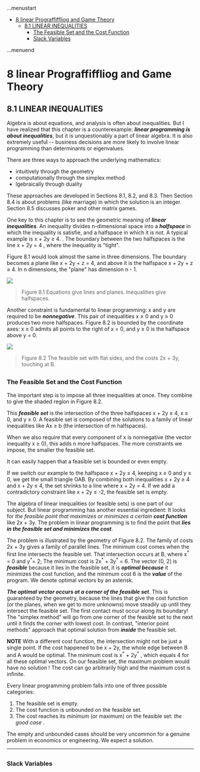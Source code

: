 ...menustart

 - [8 linear Prograffiffliog and Game Theory](#adb23269688b0aa7f8855b8987514b14)
     - [8.1  LINEAR INEQUALITIES](#4d62bef35d1beae693322a0f9c87ffb7)
         - [The Feasible Set and the Cost Function](#8775939e2cfb40d13172e60558b51fea)
         - [Slack Variables](#690c20def841af809622d7d42099c17a)

...menuend


<h2 id="adb23269688b0aa7f8855b8987514b14"></h2>

# 8 linear Prograffiffliog and Game Theory

<h2 id="4d62bef35d1beae693322a0f9c87ffb7"></h2>

## 8.1  LINEAR INEQUALITIES

Algebra is about equations, and analysis is often about inequalities. But I have realized that this chapter is a counterexample: ***linear programming is about inequalities***,  but it is unquestionably a part of linear algebra.  It is also extremely useful -- business decisions are more likely to involve linear programming than determinants or eigenvalues.

There are three ways to approach the underlying mathematics: 

 - intuitively through the geometry
 - computationally through the simplex method
 - lgebraically through duality

These approaches are developed in Sections 8.1, 8.2, and 8.3. Then Section 8.4 is about problems (like marriage) in which the solution is an integer. Section 8.5 discusses poker and other matrix games. 

One key to this chapter is to see the geometric meaning of ***linear inequalities***. An inequality divides n-dimensional space into a ***halfspace*** in which the inequality is satisfie,  and a halfspace in which it is not.  A typical example is x + 2y ≥ 4. . The boundary between the two halfspaces is the line x + 2y = 4 , where the inequality is "tight". 

Figure 8.1 would look almost the same in three dimensions. The boundary becomes a plane like x + 2y + z = 4, and above it is the halfspace x + 2y + z ≥ 4. In n dimensions, the "plane" has dimension n - 1.  

![](../imgs/LA_F8.1.png)

> Figure 8.1 Equations give lines and planes. Inequalities give halfspaces.

Another constraint is fundamental to linear programming: x and y are required to be ***nonnegative***. This pair of inequalities x ≥ 0 and y ≥ 0 produces two more halfspaces. Figure 8.2 is bounded by the coordinate axes: x ≥ 0 admits all points to the right of x = 0, and y ≥ 0 is the halfspace above y = 0.

![](../imgs/LA_F8.2.png)

> Figure 8.2 The feasible set with flat sides, and the costs 2x + 3y, touching at B.

<h2 id="8775939e2cfb40d13172e60558b51fea"></h2>

### The Feasible Set and the Cost Function 

The important step is to impose all three inequalities at once.  They combine to give the shaded region in Figure 8.2. 

This ***feasible set*** is the intersection of the three halfspaces x + 2y ≥ 4, x ≥ 0, and y ≥ 0. A feasible set is composed of the solutions to a family of linear inequalities like Ax ≥ b (the intersection of m halfspaces). 

When we also require that every component of x is nonnegative (the vector inequality x ≥ 0), this adds n more halfspaces. The more constraints we impose, the smaller the feasible set.

It can easily happen that a feasible set is bounded or even empty. 

If we switch our example to the halfspace x + 2y ≤ 4, keeping x ≥ 0 and y ≥ 0, we get the small triangle OAB. By combining both inequalities x + 2y ≥ 4 and x + 2y ≤ 4, the set shrinks to a line where x + 2y = 4. If we add a contradictory constraint like x + 2y ≤ -2, the feasible set is empty.

The algebra of linear inequalities (or feasible sets) is one part of our subject.  But linear programming has another essential ingredient: It looks for *the feasible point that maximizes or minimizes a certain* ***cost function*** like 2x + 3y.  The problem in linear programming is to find the point that ***lies in the feasible set and minimizes the cost***.

The problem is illustrated by the geometry of Figure 8.2. The family of costs 2x + 3y gives a family of parallel lines. The minimum cost comes when the first line intersects the feasible set. That intersection occurs at B, where x<sup>\*</sup> = 0 and y<sup>\*</sup>= 2; The minimum cost is 2x<sup>\*</sup> + 3y<sup>\*</sup> = 6.  The vector (0, 2) is ***feasible*** because it lies in the feasible set, it is ***optimal because*** it minimizes the cost function, and the minimum cost 6 is the ***value*** of the program. We denote optimal vectors by an asterisk.

***The optimal vector occurs at a corner of the feasible set***. This is guaranteed by the geometry, because the lines that give the cost function (or the planes, when we get to more unknowns) move steadily up until they intersect the feasible set. The first contact must occur along its boundary!   The "simplex method" will go from one corner of the feasible set to the next until it finds the corner with lowest cost. In contrast, "interior point methods" approach that optimal solution from ***inside*** the feasible set.

**NOTE** With a different cost function, the intersection might not be just a single point. If the cost happened to be x + 2y, the whole edge between B and A would be optimal. The minimum cost is x<sup>\*</sup> + 2y<sup>\*</sup> , which equals 4 for all these optimal vectors. On our feasible set, the maximum problem would have no solution ! The cost can go arbitrarily high and the maximum cost is infinite.

Every linear programming problem falls into one of three possible categories:

 1. The feasible set is empty.
 2. The cost function is unbounded on the feasible set.
 3. The cost reaches its *minimum* (or maximum) on the feasible set: *the good case* .

The empty and unbounded cases should be very uncommon for a genuine problem in economics or engineering. We expect a solution.

---

<h2 id="690c20def841af809622d7d42099c17a"></h2>

### Slack Variables






